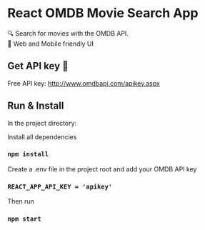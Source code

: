 # React OMDB Movie Search App

🔍 Search for movies with the OMDB API.   
📱  Web and Mobile friendly UI

## Get API key 🔑
Free API key: http://www.omdbapi.com/apikey.aspx

## Run & Install

In the project directory:

Install all dependencies
### `npm install`

Create a .env file in the project root and add your OMDB API key
### `REACT_APP_API_KEY = 'apikey'`

Then run
### `npm start`

